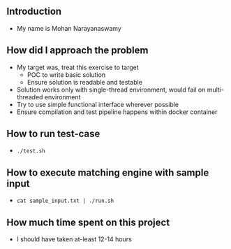 ## Introduction
* My name is Mohan Narayanaswamy

## How did I approach the problem
* My target was, treat this exercise to target
  * POC to write basic solution
  * Ensure solution is readable and testable
* Solution works only with single-thread environment, would fail on multi-threaded environment
* Try to use simple functional interface wherever possible
* Ensure compilation and test pipeline happens within docker container


## How to run test-case
* ```./test.sh```

## How to execute matching engine with sample input
* ```cat sample_input.txt | ./run.sh```

## How much time spent on this project
* I should have taken at-least 12-14 hours